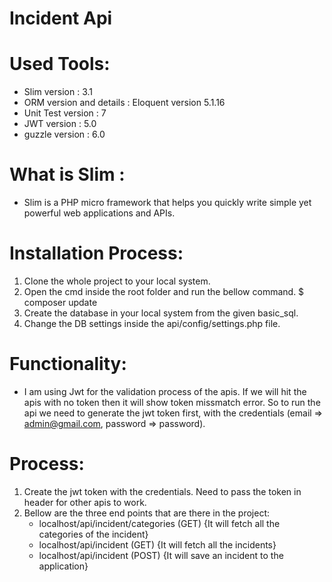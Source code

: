# Incident Api

# Used Tools:
- Slim version : 3.1
- ORM version and details : Eloquent version 5.1.16
- Unit Test version  : 7
- JWT version : 5.0
- guzzle version  : 6.0


# What is Slim : 
- Slim is a PHP micro framework that helps you quickly write simple yet powerful web applications and APIs.


# Installation Process:
1. Clone the whole project to your local system.
2. Open the cmd inside the root folder and run the bellow command.
    $ composer update
3. Create the database in your local system from the given basic_sql.
4. Change the DB settings inside the api/config/settings.php file.

# Functionality:
- I am using Jwt for the validation process of the apis. If we will hit the apis with no token then it will show token missmatch error. So to run the api we need to generate the jwt token first, with the credentials (email => admin@gmail.com, password => password).

# Process: 
1. Create the jwt token with the credentials. Need to pass the  token in header for other apis to work.
2. Bellow are the three end points that are there in the project:
	- localhost/api/incident/categories (GET) {It will fetch all the categories of the incident}
	- localhost/api/incident (GET) {It will fetch all the incidents}
	- localhost/api/incident (POST) {It will save an incident to the application}

